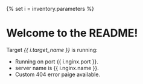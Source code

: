 {% set i = inventory.parameters %}

# Welcome to the README!

Target *{{ i.target_name }}* is running:

* Running on port {{ i.nginx.port }}. 
* server name is {{ i.nginx.name }}.
* Custom 404 error paige available.
